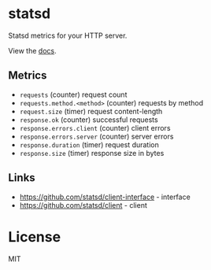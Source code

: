 
# statsd

 Statsd metrics for your HTTP server.

 View the [docs](http://godoc.org/github.com/gohttp/statsd).

## Metrics

 - `requests` (counter) request count
 - `requests.method.<method>` (counter) requests by method
 - `request.size` (timer) request content-length
 - `response.ok` (counter) successful requests
 - `response.errors.client` (counter) client errors
 - `response.errors.server` (counter) server errors
 - `response.duration` (timer) request duration
 - `response.size` (timer) response size in bytes

## Links

 - https://github.com/statsd/client-interface - interface
 - https://github.com/statsd/client - client

# License

 MIT